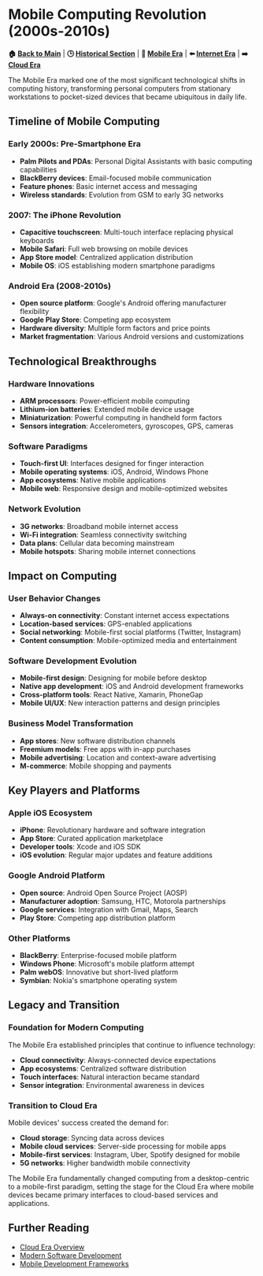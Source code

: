 # Mobile Computing Revolution (2000s-2010s)

**🏠 [Back to Main](../../README.md)** | **🕒 [Historical Section](../README.md)** | **📱 [Mobile Era](README.md)** | **⬅️ [Internet Era](../03-Internet-Era/Internet-Revolution.md)** | **➡️ [Cloud Era](../05-Cloud-Era/Cloud-Computing-Revolution.md)**

The Mobile Era marked one of the most significant technological shifts in computing history, transforming personal computers from stationary workstations to pocket-sized devices that became ubiquitous in daily life.

## Timeline of Mobile Computing

### Early 2000s: Pre-Smartphone Era
- **Palm Pilots and PDAs**: Personal Digital Assistants with basic computing capabilities
- **BlackBerry devices**: Email-focused mobile communication
- **Feature phones**: Basic internet access and messaging
- **Wireless standards**: Evolution from GSM to early 3G networks

### 2007: The iPhone Revolution
- **Capacitive touchscreen**: Multi-touch interface replacing physical keyboards
- **Mobile Safari**: Full web browsing on mobile devices
- **App Store model**: Centralized application distribution
- **Mobile OS**: iOS establishing modern smartphone paradigms

### Android Era (2008-2010s)
- **Open source platform**: Google's Android offering manufacturer flexibility
- **Google Play Store**: Competing app ecosystem
- **Hardware diversity**: Multiple form factors and price points
- **Market fragmentation**: Various Android versions and customizations

## Technological Breakthroughs

### Hardware Innovations
- **ARM processors**: Power-efficient mobile computing
- **Lithium-ion batteries**: Extended mobile device usage
- **Miniaturization**: Powerful computing in handheld form factors
- **Sensors integration**: Accelerometers, gyroscopes, GPS, cameras

### Software Paradigms
- **Touch-first UI**: Interfaces designed for finger interaction
- **Mobile operating systems**: iOS, Android, Windows Phone
- **App ecosystems**: Native mobile applications
- **Mobile web**: Responsive design and mobile-optimized websites

### Network Evolution
- **3G networks**: Broadband mobile internet access
- **Wi-Fi integration**: Seamless connectivity switching
- **Data plans**: Cellular data becoming mainstream
- **Mobile hotspots**: Sharing mobile internet connections

## Impact on Computing

### User Behavior Changes
- **Always-on connectivity**: Constant internet access expectations
- **Location-based services**: GPS-enabled applications
- **Social networking**: Mobile-first social platforms (Twitter, Instagram)
- **Content consumption**: Mobile-optimized media and entertainment

### Software Development Evolution
- **Mobile-first design**: Designing for mobile before desktop
- **Native app development**: iOS and Android development frameworks
- **Cross-platform tools**: React Native, Xamarin, PhoneGap
- **Mobile UI/UX**: New interaction patterns and design principles

### Business Model Transformation
- **App stores**: New software distribution channels
- **Freemium models**: Free apps with in-app purchases
- **Mobile advertising**: Location and context-aware advertising
- **M-commerce**: Mobile shopping and payments

## Key Players and Platforms

### Apple iOS Ecosystem
- **iPhone**: Revolutionary hardware and software integration
- **App Store**: Curated application marketplace
- **Developer tools**: Xcode and iOS SDK
- **iOS evolution**: Regular major updates and feature additions

### Google Android Platform
- **Open source**: Android Open Source Project (AOSP)
- **Manufacturer adoption**: Samsung, HTC, Motorola partnerships
- **Google services**: Integration with Gmail, Maps, Search
- **Play Store**: Competing app distribution platform

### Other Platforms
- **BlackBerry**: Enterprise-focused mobile platform
- **Windows Phone**: Microsoft's mobile platform attempt
- **Palm webOS**: Innovative but short-lived platform
- **Symbian**: Nokia's smartphone operating system

## Legacy and Transition

### Foundation for Modern Computing
The Mobile Era established principles that continue to influence technology:
- **Cloud connectivity**: Always-connected device expectations
- **App ecosystems**: Centralized software distribution
- **Touch interfaces**: Natural interaction became standard
- **Sensor integration**: Environmental awareness in devices

### Transition to Cloud Era
Mobile devices' success created the demand for:
- **Cloud storage**: Syncing data across devices
- **Mobile cloud services**: Server-side processing for mobile apps
- **Mobile-first services**: Instagram, Uber, Spotify designed for mobile
- **5G networks**: Higher bandwidth mobile connectivity

The Mobile Era fundamentally changed computing from a desktop-centric to a mobile-first paradigm, setting the stage for the Cloud Era where mobile devices became primary interfaces to cloud-based services and applications.

## Further Reading
- [Cloud Era Overview](../05-Cloud-Era/Cloud-Computing-Revolution.md)
- [Modern Software Development](../../02-Software/06-Modern-Software/)
- [Mobile Development Frameworks](../../02-Software/04-Frameworks-Libraries/)

